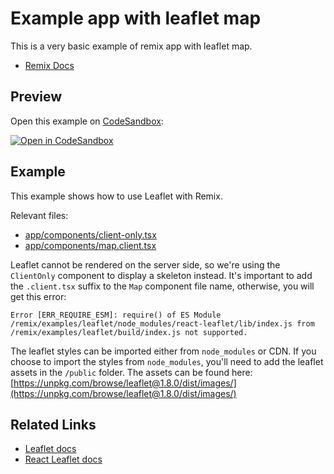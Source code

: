 # Example app with leaflet map

This is a very basic example of remix app with leaflet map.

- [Remix Docs](https://remix.run/docs)

## Preview

Open this example on [CodeSandbox](https://codesandbox.com):

[![Open in CodeSandbox](https://codesandbox.io/static/img/play-codesandbox.svg)](https://codesandbox.io/s/github/remix-run/examples/tree/main/leaflet)

## Example

This example shows how to use Leaflet with Remix.

Relevant files:

- [app/components/client-only.tsx](app/components/client-only.tsx)
- [app/components/map.client.tsx](app/components/map.client.tsx)

Leaflet cannot be rendered on the server side, so we're using the `ClientOnly` component to display a skeleton instead.
It's important to add the `.client.tsx` suffix to the `Map` component file name, otherwise, you will get this error:

```
Error [ERR_REQUIRE_ESM]: require() of ES Module /remix/examples/leaflet/node_modules/react-leaflet/lib/index.js from /remix/examples/leaflet/build/index.js not supported.
```

The leaflet styles can be imported either from `node_modules` or CDN.
If you choose to import the styles from `node_modules`, you'll need to add the leaflet assets in the `/public` folder.
The assets can be found here: [https://unpkg.com/browse/leaflet@1.8.0/dist/images/](https://unpkg.com/browse/leaflet@1.8.0/dist/images/)

## Related Links

- [Leaflet docs](https://leafletjs.com/download.html)
- [React Leaflet docs](https://react-leaflet.js.org/)
